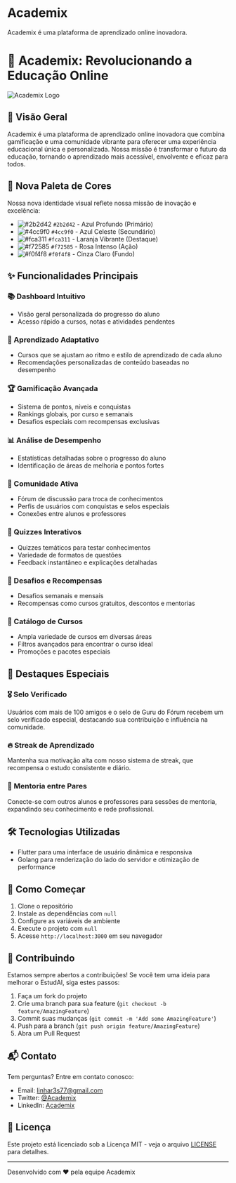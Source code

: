 # Academix
Academix é uma plataforma de aprendizado online inovadora.

# 🚀 Academix: Revolucionando a Educação Online

![Academix Logo](/placeholder.svg?height=200&width=200)

## 🌟 Visão Geral

Academix é uma plataforma de aprendizado online inovadora que combina gamificação e uma comunidade vibrante para oferecer uma experiência educacional única e personalizada. Nossa missão é transformar o futuro da educação, tornando o aprendizado mais acessível, envolvente e eficaz para todos.

## 🎨 Nova Paleta de Cores

Nossa nova identidade visual reflete nossa missão de inovação e excelência:

- ![#2b2d42](https://via.placeholder.com/15/2b2d42/000000?text=+) `#2b2d42` - Azul Profundo (Primário)
- ![#4cc9f0](https://via.placeholder.com/15/4cc9f0/000000?text=+) `#4cc9f0` - Azul Celeste (Secundário)
- ![#fca311](https://via.placeholder.com/15/fca311/000000?text=+) `#fca311` - Laranja Vibrante (Destaque)
- ![#f72585](https://via.placeholder.com/15/f72585/000000?text=+) `#f72585` - Rosa Intenso (Ação)
- ![#f0f4f8](https://via.placeholder.com/15/f0f4f8/000000?text=+) `#f0f4f8` - Cinza Claro (Fundo)

## ✨ Funcionalidades Principais

### 📚 Dashboard Intuitivo
- Visão geral personalizada do progresso do aluno
- Acesso rápido a cursos, notas e atividades pendentes

### 🧠 Aprendizado Adaptativo
- Cursos que se ajustam ao ritmo e estilo de aprendizado de cada aluno
- Recomendações personalizadas de conteúdo baseadas no desempenho

### 🏆 Gamificação Avançada
- Sistema de pontos, níveis e conquistas
- Rankings globais, por curso e semanais
- Desafios especiais com recompensas exclusivas

### 📊 Análise de Desempenho
- Estatísticas detalhadas sobre o progresso do aluno
- Identificação de áreas de melhoria e pontos fortes

### 👥 Comunidade Ativa
- Fórum de discussão para troca de conhecimentos
- Perfis de usuários com conquistas e selos especiais
- Conexões entre alunos e professores

### 🧩 Quizzes Interativos
- Quizzes temáticos para testar conhecimentos
- Variedade de formatos de questões
- Feedback instantâneo e explicações detalhadas

### 🏅 Desafios e Recompensas
- Desafios semanais e mensais
- Recompensas como cursos gratuitos, descontos e mentorias

### 🛒 Catálogo de Cursos
- Ampla variedade de cursos em diversas áreas
- Filtros avançados para encontrar o curso ideal
- Promoções e pacotes especiais

## 🌈 Destaques Especiais

### 🎖️ Selo Verificado
Usuários com mais de 100 amigos e o selo de Guru do Fórum recebem um selo verificado especial, destacando sua contribuição e influência na comunidade.

### 🔥 Streak de Aprendizado
Mantenha sua motivação alta com nosso sistema de streak, que recompensa o estudo consistente e diário.

### 🤝 Mentoria entre Pares
Conecte-se com outros alunos e professores para sessões de mentoria, expandindo seu conhecimento e rede profissional.

## 🛠️ Tecnologias Utilizadas

- Flutter para uma interface de usuário dinâmica e responsiva
- Golang para renderização do lado do servidor e otimização de performance

## 🚀 Como Começar

1. Clone o repositório
2. Instale as dependências com `null`
3. Configure as variáveis de ambiente
4. Execute o projeto com `null`
5. Acesse `http://localhost:3000` em seu navegador

## 🤝 Contribuindo

Estamos sempre abertos a contribuições! Se você tem uma ideia para melhorar o EstudAI, siga estes passos:

1. Faça um fork do projeto
2. Crie uma branch para sua feature (`git checkout -b feature/AmazingFeature`)
3. Commit suas mudanças (`git commit -m 'Add some AmazingFeature'`)
4. Push para a branch (`git push origin feature/AmazingFeature`)
5. Abra um Pull Request

## 📬 Contato

Tem perguntas? Entre em contato conosco:

- Email: linhar3s77@gmail.com
- Twitter: [@Academix](https://twitter.com/naotemainda)
- LinkedIn: [Academix](https://www.linkedin.com/company/naotemainda)

## 📜 Licença

Este projeto está licenciado sob a Licença MIT - veja o arquivo [LICENSE](LICENSE) para detalhes.

---

Desenvolvido com ❤️ pela equipe Academix
